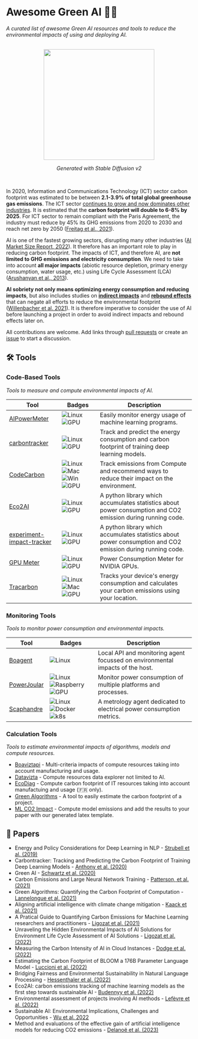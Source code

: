 # Awesome Green AI 🤖🌱

*A curated list of awesome Green AI resources and tools to reduce the environmental impacts of using and deploying AI.*

<div align="center">
  <br/>
  <img src="https://user-images.githubusercontent.com/35747570/205037006-62bcbb00-ce69-4197-b9ab-bd7e30b74dc9.jpg" width="300">
  <p><i>Generated with Stable Diffusion v2</i></p>
  <br/>
</div>

In 2020, Information and Communications Technology (ICT) sector carbon footprint was estimated to be between **2.1-3.9% of total global greenhouse gas emissions**. The ICT sector [continues to grow and now dominates other industries](https://www.economist.com/leaders/2017/05/06/the-worlds-most-valuable-resource-is-no-longer-oil-but-data). It is estimated that the **carbon footprint will double to 6-8% by 2025**. For ICT sector to remain compliant with the Paris Agreement, the industry must reduce by 45% its GHG emissions from 2020 to 2030 and reach net zero by 2050 ([Freitag et al., 2021](https://doi.org/10.1016/j.patter.2021.100340)).

AI is one of the fastest growing sectors, disrupting many other industries ([AI Market Size Report, 2022](https://www.grandviewresearch.com/industry-analysis/artificial-intelligence-ai-market)). It therefore has an important role to play in reducing carbon footprint. The impacts of ICT, and therefore AI, are **not limited to GHG emissions and electricity consumption**. We need to take into account **all major impacts** (abiotic resource depletion, primary energy consumption, water usage, etc.) using Life Cycle Assessment (LCA) ([Arushanyan et al., 2013](https://doi.org/10.1016/j.compind.2013.10.003)).

**AI sobriety not only means optimizing energy consumption and reducing impacts**, but also includes studies on **[indirect impacts](https://en.wikipedia.org/wiki/Rebound_effect_(conservation)#Direct_and_indirect_effects)** and **[rebound effects](https://en.wikipedia.org/wiki/Jevons_paradox)** that can negate all efforts to reduce the environmental footprint ([Willenbacher et al. 2021](https://doi.org/10.1007/978-3-030-88063-7_5)). It is therefore imperative to consider the use of AI before launching a project in order to avoid indirect impacts and rebound effects later on.

All contributions are welcome. Add links through [pull requests](https://github.com/samuelrince/awesome-green-ai/pulls) or create an [issue](https://github.com/samuelrince/awesome-green-ai/issues) to start a discussion.

## 🛠 Tools

### Code-Based Tools

*Tools to measure and compute environmental impacts of AI.*

| Tool | Badges | Description |
|------|--------|-------------|
| [AIPowerMeter](https://github.com/GreenAI-Uppa/AIPowerMeter) | ![Linux](https://img.shields.io/badge/Linux-black?style=flat-square&logo=linux) ![GPU](https://img.shields.io/badge/GPU-black?style=flat-square&logo=nvidia) | Easily monitor energy usage of machine learning programs. |
| [carbontracker](https://github.com/lfwa/carbontracker) | ![Linux](https://img.shields.io/badge/Linux-black?style=flat-square&logo=linux) ![GPU](https://img.shields.io/badge/GPU-black?style=flat-square&logo=nvidia) | Track and predict the energy consumption and carbon footprint of training deep learning models. |
| [CodeCarbon](https://github.com/mlco2/codecarbon) | ![Linux](https://img.shields.io/badge/Linux-black?style=flat-square&logo=linux) ![Mac](https://img.shields.io/badge/Mac-black?style=flat-square&logo=apple) ![Win](https://img.shields.io/badge/Win-black?style=flat-square&logo=windows) ![GPU](https://img.shields.io/badge/GPU-black?style=flat-square&logo=nvidia) | Track emissions from Compute and recommend ways to reduce their impact on the environment. |
| [Eco2AI](https://github.com/sb-ai-lab/Eco2AI) | ![Linux](https://img.shields.io/badge/Linux-black?style=flat-square&logo=linux) ![GPU](https://img.shields.io/badge/GPU-black?style=flat-square&logo=nvidia) | A python library which accumulates statistics about power consumption and CO2 emission during running code. |
| [experiment-impact-tracker](https://github.com/Breakend/experiment-impact-tracker) | ![Linux](https://img.shields.io/badge/Linux-black?style=flat-square&logo=linux) ![GPU](https://img.shields.io/badge/GPU-black?style=flat-square&logo=nvidia) | A python library which accumulates statistics about power consumption and CO2 emission during running code. |
| [GPU Meter](https://github.com/autoai-incubator/powermeter) | ![Linux](https://img.shields.io/badge/Linux-black?style=flat-square&logo=linux) ![GPU](https://img.shields.io/badge/GPU-black?style=flat-square&logo=nvidia) | Power Consumption Meter for NVIDIA GPUs. |
| [Tracarbon](https://github.com/fvaleye/tracarbon) | ![Linux](https://img.shields.io/badge/Linux-black?style=flat-square&logo=linux) ![Mac](https://img.shields.io/badge/Mac-black?style=flat-square&logo=apple) ![GPU](https://img.shields.io/badge/GPU-black?style=flat-square&logo=nvidia) | Tracks your device's energy consumption and calculates your carbon emissions using your location. |

### Monitoring Tools

*Tools to monitor power consumption and environmental impacts.*

| Tool | Badges | Description |
|------|--------|-------------|
| [Boagent](https://github.com/Boavizta/boagent) | ![Linux](https://img.shields.io/badge/Linux-black?style=flat-square&logo=linux) | Local API and monitoring agent focussed on environmental impacts of the host. |
| [PowerJoular](https://gitlab.com/joular/powerjoular) | ![Linux](https://img.shields.io/badge/Linux-black?style=flat-square&logo=linux) ![Raspberry](https://img.shields.io/badge/Raspberry-black?style=flat-square&logo=raspberrypi) ![GPU](https://img.shields.io/badge/GPU-black?style=flat-square&logo=nvidia) | Monitor power consumption of multiple platforms and processes. |
| [Scaphandre](https://github.com/hubblo-org/scaphandre) | ![Linux](https://img.shields.io/badge/Linux-black?style=flat-square&logo=linux) ![Docker](https://img.shields.io/badge/Docker-black?style=flat-square&logo=docker) ![k8s](https://img.shields.io/badge/k8s-black?style=flat-square&logo=kubernetes) | A metrology agent dedicated to electrical power consumption metrics. |

### Calculation Tools

*Tools to estimate environmental impacts of algorithms, models and compute resources.*

* [Boaviztapi](https://github.com/Boavizta/boaviztapi/) - Multi-criteria impacts of compute resources taking into account manufacturing and usage.
* [Datavizta](https://datavizta.boavizta.org/serversimpact) - Compute resources data explorer not limited to AI.
* [EcoDiag](https://ecoinfo.cnrs.fr/ecodiag-calcul/) - Compute carbon footprint of IT resources taking into account manufactuing and usage (🇫🇷 only).
* [Green Algorithms](http://calculator.green-algorithms.org/) - A tool to easily estimate the carbon footprint of a project.
* [ML CO2 Impact](https://mlco2.github.io/impact/) - Compute model emissions and add the results to your paper with our generated latex template.

## 📄 Papers

* Energy and Policy Considerations for Deep Learning in NLP - [Strubell et al. (2019)](https://arxiv.org/pdf/1906.02243.pdf)
* Carbontracker: Tracking and Predicting the Carbon Footprint of Training Deep Learning Models - [Anthony et al. (2020)](https://arxiv.org/pdf/2007.03051.pdf)
* Green AI - [Schwartz et al. (2020)](https://cacm.acm.org/magazines/2020/12/248800-green-ai/fulltext)
* Carbon Emissions and Large Neural Network Training - [Patterson, et al. (2021)](https://arxiv.org/ftp/arxiv/papers/2104/2104.10350.pdf)
* Green Algorithms: Quantifying the Carbon Footprint of Computation - [Lannelongue et al. (2021)](https://onlinelibrary.wiley.com/doi/10.1002/advs.202100707)
* Aligning artificial intelligence with climate change mitigation - [Kaack et al. (2021)](https://hal.archives-ouvertes.fr/hal-03368037/document)
* A Pratical Guide to Quantifying Carbon Emissions for Machine Learning researchers and practitioners - [Ligozat et al. (2021)](https://hal.archives-ouvertes.fr/hal-03376391/document)
* Unraveling the Hidden Environmental Impacts of AI Solutions for Environment Life Cycle Assessment of AI Solutions - [Ligozat et al. (2022)](https://arxiv.org/pdf/2110.11822.pdf)
* Measuring the Carbon Intensity of AI in Cloud Instances - [Dodge et al. (2022)](https://arxiv.org/pdf/2206.05229.pdf)
* Estimating the Carbon Footprint of BLOOM a 176B Parameter Language Model - [Luccioni et al. (2022)](https://arxiv.org/pdf/2211.02001.pdf)
* Bridging Fairness and Environmental Sustainability in Natural Language Processing - [Hessenthaler et al. (2022)](https://arxiv.org/pdf/2211.04256.pdf)
* Eco2AI: carbon emissions tracking of machine learning models as the first step towards sustainable AI - [Budennyy et al. (2022)](https://arxiv.org/pdf/2208.00406.pdf)
* Environmental assessment of projects involving AI methods - [Lefèvre et al. (2022)](https://hal.science/hal-03922093v1/document)
* Sustainable AI: Environmental Implications, Challenges and Opportunities - [Wu et al. 2022](https://arxiv.org/pdf/2111.00364.pdf)
* Method and evaluations of the effective gain of artificial intelligence models for reducing CO2 emissions - [Delanoë et al. (2023)](https://www.sciencedirect.com/science/article/pii/S030147972300049X)
